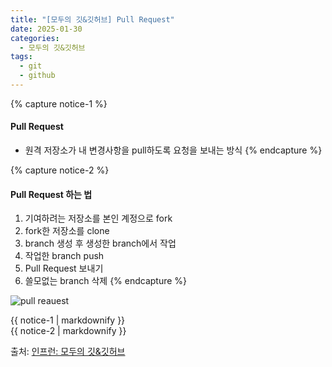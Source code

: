 ```yaml
---
title: "[모두의 깃&깃허브] Pull Request"
date: 2025-01-30
categories:
  - 모두의 깃&깃허브
tags:
  - git
  - github
---
```


{% capture notice-1 %}
#### Pull Request

* 원격 저장소가 내 변경사항을 pull하도록 요청을 보내는 방식
{% endcapture %}

{% capture notice-2 %}
#### Pull Request 하는 법

1. 기여하려는 저장소를 본인 계정으로 fork
2. fork한 저장소를 clone
3. branch 생성 후 생성한 branch에서 작업
4. 작업한 branch push
5. Pull Request 보내기
6. 쓸모없는 branch 삭제
{% endcapture %}

![pull reauest](https://github.com/user-attachments/assets/a6e14659-374c-4e7b-99da-e283c9929d4c)
<div class="notice">
  {{ notice-1 | markdownify }}
</div>

<div class="notice">
  {{ notice-2 | markdownify }}
</div>

출처: [인프런: 모두의 깃&깃허브][source]

[source]: https://www.inflearn.com/course/%EB%AA%A8%EB%91%90%EC%9D%98-%EA%B9%83-%EA%B9%83%ED%97%88%EB%B8%8C/dashboard
